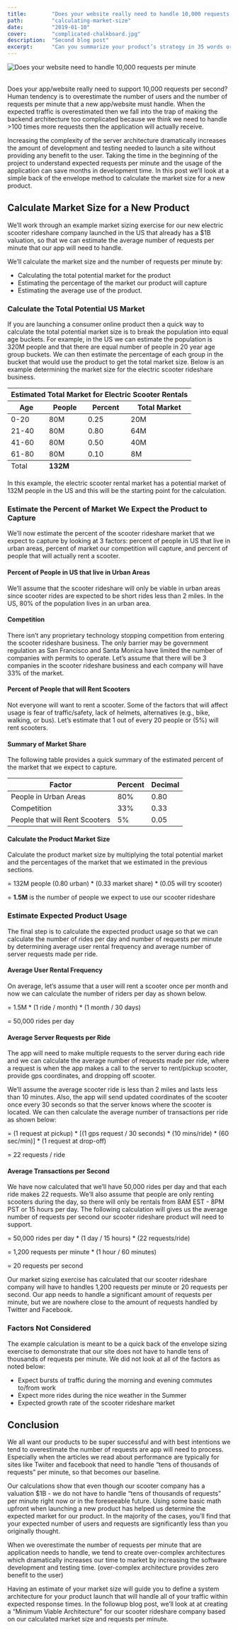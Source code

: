 ```yaml
---
title:        "Does your website really need to handle 10,000 requests per minute?"
path:         "calculating-market-size"
date:         "2019-01-10"
cover:        "complicated-chalkboard.jpg"
description:  "Second blog post"
excerpt:      "Can you summarize your product’s strategy in 35 words or less? If yes, can your colleagues put it the same way? Organizations fail to appreciate the necessity of having a simple, clear, succinct strategy statement that everyone can internalize and use as a guiding light for making difficult product choices."
---
```


<div style="background-color:#ffffff;margin-bottom:2.00rem;">
  <img  src     = "./complicated-chalkboard.jpg" 
        class   = "img-fluid"
        style   = "max-height:256px;" 
        alt     = "Does your website need to handle 10,000 requests per minute" 
  />
</div>

Does your app/website really need to support 10,000 requests per second? Human tendency is to overestimate the number of users and the number of requests per minute that a new app/website must handle. When the expected traffic is overestimated then we fall into the trap of making the backend architecture too complicated because we think we need to handle >100 times more requests then the application will actually receive. 

Increasing the complexity of the server architecture dramatically increases the amount of development and testing needed to launch a site without providing any benefit to the user. Taking the time in the beginning of the project to understand expected requests per minute and the usage of the application can save months in development time. In this post we’ll look at a simple back of the envelope method to calculate the market size for a new product.

## Calculate Market Size for a New Product
We’ll work through an example market sizing exercise for our new electric scooter rideshare company launched in the US that already has a $1B valuation, so that we can estimate the average number of requests per minute that our app will need to handle. 

We’ll calculate the market size and the number of requests per minute by: 
* Calculating the total potential market for the product
* Estimating the percentage of the market our product will capture
* Estimating the average use of the product.

### Calculate the Total Potential US Market
If you are launching a consumer online product then a quick way to calculate the total potential market size is to break the population into equal age buckets. For example, in the US we can estimate the population is 320M people and that there are equal number of people in 20 year age group buckets. We can then estimate the percentage of each group in the bucket that would use the product to get the total market size. Below is an example determining the market size for the electric scooter rideshare business.

<table  class="table table-hover">
  <thead>
    <tr class="table-primary">
      <th colspan="4">
        Estimated Total Market for Electric Scooter Rentals
      </th>
    </tr>
    <tr>
      <th class="text-center">Age</th>
      <th class="text-right">People</th>
      <th class="text-right">Percent</th>
      <th class="text-right">Total Market</th>
    </tr>
  </thead>
  <tbody>
    <tr>
      <td class="text-center">0-20</td>
      <td class="text-right">80M</td>
      <td class="text-right">0.25</td>
      <td class="text-right">20M</td>
    </tr>
    <tr>
      <td class="text-center">21-40</td>
      <td class="text-right">80M</td>
      <td class="text-right">0.80</td>
      <td class="text-right">64M</td>
    </tr>
    <tr>
      <td class="text-center">41-60</td>
      <td class="text-right">80M</td>
      <td class="text-right">0.50</td>
      <td class="text-right">40M</td>
    </tr>
    <tr>
      <td class="text-center">61-80</td>
      <td class="text-right">80M</td>
      <td class="text-right">0.10</td>
      <td class="text-right">8M</td>
    </tr>
  </tbody>
  <tfoot>
    <tr class="bg-primary">
      <td class="text-center"> Total </td>
      <td class="text-right" colspan="3" style="font-weight:bold;">
        132M
      </td>
    </tr>
  </tfoot>
</table>

In this example, the electric scooter rental market has a potential market of 132M people in the US and this will be the starting point for the calculation.

### Estimate the Percent of Market We Expect the Product to Capture
We’ll now estimate the percent of the scooter rideshare market that we expect to capture by looking at 3 factors: percent of people in US that live in urban areas, percent of market our competition will capture, and percent of people that will actually rent a scooter.

#### Percent of People in US that live in Urban Areas
We’ll assume that the scooter rideshare will only be viable in urban areas since scooter rides are expected to be short rides less than 2 miles. In the US, 80% of the population lives in an urban area.

#### Competition
There isn’t any proprietary technology stopping competition from entering the scooter rideshare business. The only barrier may be government regulation as San Francisco and Santa Monica have limited the number of companies with permits to operate. Let’s assume that there will be 3 companies in the scooter rideshare business and each company will have 33% of the market.

#### Percent of People that will Rent Scooters
Not everyone will want to rent a scooter. Some of the factors that will affect usage is fear of traffic/safety, lack of helmets, alternatives (e.g., bike, walking, or bus). Let’s estimate that 1 out of every 20 people or (5%) will rent scooters.

#### Summary of Market Share
The following table provides a quick summary of the estimated percent of the market that we expect to capture.

<table  class="table table-hover">
  <thead>
    <tr class="table-primary">
      <th>Factor</th>
      <th class="text-right">Percent</th>
      <th class="text-right">Decimal</th>
    </tr>
  </thead>
  <tbody>
    <tr>
      <td>People in Urban Areas</td>
      <td class="text-right">80%</td>
      <td class="text-right">0.80</td>
    </tr>
    <tr>
      <td>Competition</td>
      <td class="text-right">33%</td>
      <td class="text-right">0.33</td>
    </tr>
    <tr>
      <td>People that will Rent Scooters</td>
      <td class="text-right">5%</td>
      <td class="text-right">0.05</td>
    </tr>
  </tbody> 
</table>

#### Calculate the Product Market Size
Calculate the product market size by multiplying the total potential market and the percentages of the market that we estimated in the previous sections.

= 132M people (0.80 urban) \* (0.33 market share) \* (0.05 will try scooter) 

= **1.5M** is the number of people we expect to use our scooter rideshare

### Estimate Expected Product Usage
The final step is to calculate the expected product usage so that we can calculate the number of rides per day and number of requests per minute by determining average user rental frequency and average number of server requests made per ride.

#### Average User Rental Frequency
On average, let’s assume that a user will rent a scooter once per month and now we can calculate the number of riders per day as shown below.

= 1.5M * (1 ride / month) * (1 month / 30 days) 

=  50,000 rides per day

#### Average Server Requests per Ride
The app will need to make multiple requests to the server during each ride and we can calculate the average number of requests made per ride, where a request is when the app makes a call to the server to rent/pickup scooter, provide gps coordinates, and dropping off scooter.

We’ll assume the average scooter ride is less than 2 miles and lasts less than 10 minutes. Also, the app will send updated coordinates of the scooter once every 30 seconds so that the server knows where the scooter is located. We can then calculate the average number of transactions per ride as shown below:

= (1 request at pickup) \* [(1 gps request / 30 seconds) \* (10 mins/ride) \* (60 sec/min)] \* (1 request at drop-off)

= 22 requests / ride

#### Average Transactions per Second
We have now calculated that we’ll have 50,000 rides per day and that each ride makes 22 requests. We’ll also assume that people are only renting scooters during the day, so there will only be rentals from 8AM EST - 8PM PST or 15 hours per day. The following calculation will gives us the average number of requests per second our scooter rideshare product will need to support.

= 50,000 rides per day * (1 day / 15 hours) * (22 requests/ride)

= 1,200 requests per minute * (1 hour / 60 minutes)

= 20 requests per second

Our market sizing exercise has calculated that our scooter rideshare company will have to handles 1,200 requests per minute or 20 requests per second. Our app needs to handle a significant amount of requests per minute, but we are nowhere close to the amount of requests handled by Twitter and Facebook.

### Factors Not Considered
The example calculation is meant to be a quick back of the envelope sizing exercise to demonstrate that our site does not have to handle tens of thousands of requests per minute. We did not look at all of the factors as noted below:
* Expect bursts of traffic during the morning and evening commutes to/from work
* Expect more rides during the nice weather in the Summer
* Expected growth rate of the scooter rideshare market

## Conclusion
We all want our products to be super successful and with best intentions we tend to overestimate the number of requests are app will need to process. Especially when the articles we read about performance are typically for sites like Twiiter and facebook that need to handle “tens of thousands of requests” per minute, so that becomes our baseline.

Our calculations show that even though our scooter company has a valuation $1B - we do not have to handle “tens of thousands of requests” per minute right now or in the foreseeable future.
Using some basic math upfront when launching a new product has helped us determine the expected market for our product. In the majority of the cases, you’ll find that your expected number of users and requests are significantly less than you originally thought. 

When we overestimate the number of requests per minute that are application needs to handle, we tend to create over-complex architectures which dramatically increases our time to market by increasing the software development and testing time. (over-complex architecture provides zero benefit to the user)

Having an estimate of your market size will guide you to  define a system architecture for your product launch that will handle all of your traffic within expected response times. In the followup blog post, we’ll look at at creating a “Minimum Viable Architecture” for our scooter rideshare company based on our calculated market size and requests per minute.









